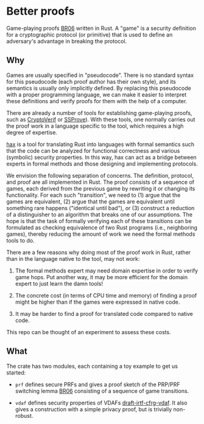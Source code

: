 # Better proofs

Game-playing proofs [BR06] written in Rust. A "game" is a security definition
for a cryptographic protocol (or primitive) that is used to define an
adversary's advantage in breaking the protocol.

## Why

Games are usually specified in "pseudocode". There is no standard syntax for
this pseudocode (each proof author has their own style), and its semantics is
usually only implicitly defined. By replacing this pseudocode with a proper
programming language, we can make it easier to interpret these definitions
and verify proofs for them with the help of a computer.

There are already a number of tools for establishing game-playing proofs, such
as [CryptoVerif](https://bblanche.gitlabpages.inria.fr/CryptoVerif/) or
[SSProve](https://eprint.iacr.org/2021/397)). With these tools, one normally
carries out the proof work in a language specific to the tool, which requires a
high degree of expertise.

[hax](https://cryspen.com/hax/) is a tool for translating Rust into languages
with formal semantics such that the code can be analyzed for functional
correctness and various (symbolic) security properties. In this way, hax can
act as a bridge between experts in formal methods and those designing and
implementing protocols.

We envision the following separation of concerns. The definition, protocol, and
proof are all implemented in Rust. The proof consists of a sequence of games,
each derived from the previous game by rewriting it or changing its
functionality. For each such "transition", we need to (1) argue that the games
are equivalent, (2) argue that the games are equivalent until something rare
happens ("identical until bad"), or (3) construct a reduction of a
distinguisher to an algorithm that breaks one of our assumptions. The hope is
that the task of formally verifying each of these transitions can be formulated
as checking equivalence of two Rust programs (i.e., neighboring games), thereby
reducing the amount of work we need the formal methods tools to do.

There are a few reasons why doing most of the proof work in Rust, rather than
in the language native to the tool, may not work:

1. The formal methods expert may need domain expertise in order to verify game
   hops. Put another way, it may be more efficient for the domain expert to
   just learn the damn tools!

2. The concrete cost (in terms of CPU time and memory) of finding a proof might
   be higher than if the games were expressed in native code.

3. It may be harder to find a proof for translated code compared to native
   code.

This repo can be thought of an experiment to assess these costs.

## What

The crate has two modules, each containing a toy example to get us started:

- `prf` defines secure PRFs and gives a proof sketch of the PRP/PRF switching
  lemma [BR06] consisting of a sequence of game transitions.

- `vdaf` defines security properties of VDAFs [draft-irtf-cfrg-vdaf]. It also
  gives a construction with a simple privacy proof, but is trivially
  non-robust.

[BR06]: https://eprint.iacr.org/2004/331
[draft-irtf-cfrg-vdaf]: https://datatracker.ietf.org/doc/draft-irtf-cfrg-vdaf
